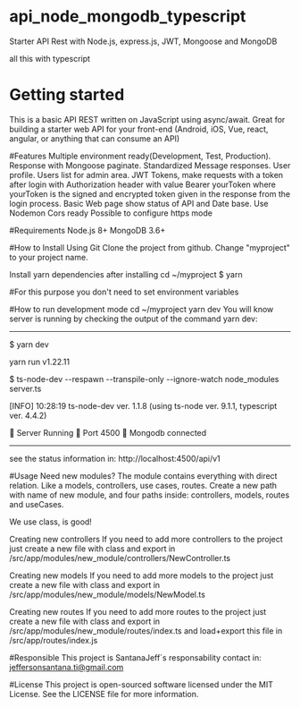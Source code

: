 # api_node_mongodb_typescript

Starter API Rest with Node.js, express.js, JWT, Mongoose and MongoDB

all this with typescript
# Getting started

This is a basic API REST written on JavaScript using async/await. Great for building a starter web API for your front-end (Android, iOS, Vue, react, angular, or anything that can consume an API)

#Features
Multiple environment ready(Development, Test, Production).
Response with Mongoose paginate.
Standardized Message responses.
User profile.
Users list for admin area.
JWT Tokens, make requests with a token after login with Authorization header with value Bearer yourToken where yourToken is the signed and encrypted token given in the response from the login process.
Basic Web page show status of API and Date base.
Use Nodemon
Cors ready
Possible to configure https mode

#Requirements
Node.js 8+
MongoDB 3.6+

#How to Install
Using Git
Clone the project from github. Change "myproject" to your project name.

Install yarn dependencies after installing
cd ~/myproject
$ yarn

#For this purpose you don't need to set environment variables 

#How to run development mode
cd ~/myproject
yarn dev
You will know server is running by checking the output of the command yarn dev:

---

$ yarn dev

yarn run v1.22.11

$ ts-node-dev --respawn --transpile-only --ignore-watch node_modules server.ts

[INFO] 10:28:19 ts-node-dev ver. 1.1.8 (using ts-node ver. 9.1.1, typescript ver. 4.4.2)

🚀 Server Running
🚀 Port 4500
🚀 Mongodb connected

---

see the status information in: http://localhost:4500/api/v1

#Usage
Need new modules? The module contains everything with direct relation. Like a models, controllers, use cases, routes. Create a new path with name of new module, and four paths inside: controllers, models, routes and useCases. 

We use class, is good! 

Creating new controllers
If you need to add more controllers to the project just create a new file with class and export in /src/app/modules/new_module/controllers/NewController.ts 

Creating new models
If you need to add more models to the project just create a new file with class and export in /src/app/modules/new_module/models/NewModel.ts

Creating new routes
If you need to add more routes to the project just create a new file with class and export in /src/app/modules/new_module/routes/index.ts and load+export this file in /src/app/routes/index.js

#Responsible
This project is SantanaJeff´s responsability
contact in:
jeffersonsantana.ti@gmail.com

#License
This project is open-sourced software licensed under the MIT License. See the LICENSE file for more information.